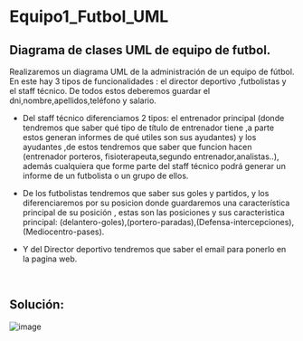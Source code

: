 # Equipo1_Futbol_UML

## Diagrama de clases UML de equipo de futbol.

Realizaremos un diagrama UML de la administración de un equipo de fútbol. En este hay 3 tipos de funcionalidades : el director deportivo ,futbolistas y el staff técnico. De todos estos deberemos guardar el dni,nombre,apellidos,teléfono y salario.

- Del staff técnico diferenciamos 2 tipos: el entrenador principal (donde tendremos que saber qué tipo de título de entrenador tiene ,a parte estos generan informes de qué utiles son sus ayudantes) y los ayudantes ,de estos tendremos que saber que funcion hacen (entrenador porteros, fisioterapeuta,segundo entrenador,analistas..), además cualquiera que forme parte del staff técnico podrá generar un informe de un futbolista o un grupo de ellos. 

- De los futbolistas tendremos que saber sus goles y partidos, y los diferenciaremos por su posicion donde guardaremos una característica principal de su posición , estas son las posiciones y sus caracteristica principal: (delantero-goles),(portero-paradas),(Defensa-intercepciones),(Mediocentro-pases).

- Y del Director deportivo tendremos que saber el email para ponerlo en la pagina web.
<br>


## Solución:
  ![image](https://user-images.githubusercontent.com/114613053/224359561-fb01cd54-00f7-42ec-a8b5-b66582c67462.png)

